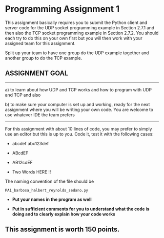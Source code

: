 # Programming Assignment 1

This assignment basically requires you to submit the Python client and server code for the UDP socket programming example in Section 2.7.1 and then also the TCP socket programming example in Section 2.7.2. You should each try to do this on your own first but you will then work with your assigned team for this assignment.

Split up your team to have one group do the UDP example together and another group to do the TCP example. 

## ASSIGNMENT GOAL

---

a) to learn about how UDP and TCP works and how to program with UDP and TCP and also

b) to make sure your computer is set up and working, ready for the next assignment where you will be writing your own code. You are welcome to use whatever IDE the team prefers

---

For this assignment with about 10 lines of code, you may prefer to simply use an editor but this is up to you. Code it, test it with the following cases:

- abcdef abc123def

- ABcdEF

- AB12cdEF

- Two Words HERE !!

The naming convention of the file should be

```
PA1_barbosa_halbert_reynolds_sedano.py
```

- **Put your names in the program as well**

- **Put in sufficient comments for you to understand what the code is doing and to clearly explain how your code works**

## **This assignment is worth 150 points.**
